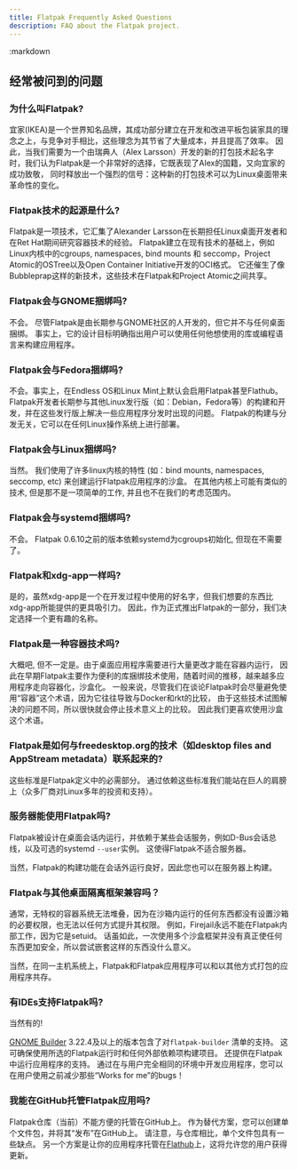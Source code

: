 ```yaml
---
title: Flatpak Frequently Asked Questions
description: FAQ about the Flatpak project.
---
```

<section class=""><div class="container"><div class="row"><div class="col-lg-10 col-lg-offset-1">
:markdown

  # 经常被问到的问题
  
  <ul id="toc" data-toc data-toc-headings="h3"></ul>
  
  ### 为什么叫Flatpak?

  宜家(IKEA)是一个世界知名品牌，其成功部分建立在开发和改进平板包装家具的理念之上，与竞争对手相比，这些理念为其节省了大量成本，并且提高了效率。 
  因此，当我们需要为一个由瑞典人（Alex Larsson）开发的新的打包技术起名字时，我们认为Flatpak是一个非常好的选择，它既表现了Alex的国籍，又向宜家的成功致敬，
  同时释放出一个强烈的信号：这种新的打包技术可以为Linux桌面带来革命性的变化。

  ### Flatpak技术的起源是什么?

  Flatpak是一项技术，它汇集了Alexander Larsson在长期担任Linux桌面开发者和在Ret Hat期间研究容器技术的经验。
  Flatpak建立在现有技术的基础上，例如Linux内核中的cgroups, namespaces, bind mounts 和 seccomp，Project Atomic的OSTree以及Open Container Initiative开发的OCI格式。 
  它还催生了像Bubbleprap这样的新技术，这些技术在Flatpak和Project Atomic之间共享。

  ### Flatpak会与GNOME捆绑吗?

  不会。 尽管Flatpak是由长期参与GNOME社区的人开发的，但它并不与任何桌面捆绑。 
  事实上，它的设计目标明确指出用户可以使用任何他想使用的库或编程语言来构建应用程序。

  ### Flatpak会与Fedora捆绑吗?

  不会。事实上，在Endless OS和Linux Mint上默认会启用Flatpak甚至Flathub。 
  Flatpak开发者长期参与其他Linux发行版（如：Debian，Fedora等）的构建和开发，并在这些发行版上解决一些应用程序分发时出现的问题。 
  Flatpak的构建与分发无关，它可以在任何Linux操作系统上进行部署。

  ### Flatpak会与Linux捆绑吗?

  当然。 我们使用了许多linux内核的特性 (如：bind mounts, namespaces, seccomp, etc) 来创建运行Flatpak应用程序的沙盒。 
  在其他内核上可能有类似的技术, 但是那不是一项简单的工作, 并且也不在我们的考虑范围内。

  ### Flatpak会与systemd捆绑吗?

  不会。 Flatpak 0.6.10之前的版本依赖systemd为cgroups初始化, 但现在不需要了。

  ### Flatpak和xdg-app一样吗?

  是的，虽然xdg-app是一个在开发过程中使用的好名字，但我们想要的东西比xdg-app所能提供的更具吸引力。 
  因此，作为正式推出Flatpak的一部分，我们决定选择一个更有趣的名称。

  ### Flatpak是一种容器技术吗?

  大概吧, 但不一定是。由于桌面应用程序需要进行大量更改才能在容器内运行，
  因此在早期Flatpak主要作为便利的库捆绑技术使用，随着时间的推移，越来越多应用程序走向容器化，沙盒化。
  一般来说，尽管我们在谈论Flatpak时会尽量避免使用“容器”这个术语，因为它往往导致与Docker和rkt的比较，
  由于这些技术试图解决的问题不同，所以很快就会停止技术意义上的比较。 
  因此我们更喜欢使用沙盒这个术语。

  ### Flatpak是如何与freedesktop.org的技术（如desktop files and AppStream metadata）联系起来的?

  这些标准是Flatpak定义中的必需部分。 通过依赖这些标准我们能站在巨人的肩膀上（众多厂商对Linux多年的投资和支持）。

  ### 服务器能使用Flatpak吗?
  
  Flatpak被设计在桌面会话内运行，并依赖于某些会话服务，例如D-Bus会话总线，以及可选的systemd `--user`实例。 这使得Flatpak不适合服务器。

  当然，Flatpak的构建功能在会话外运行良好，因此您也可以在服务器上构建。

  ### Flatpak与其他桌面隔离框架兼容吗？

  通常，无特权的容器系统无法堆叠，因为在沙箱内运行的任何东西都没有设置沙箱的必要权限，也无法以任何方式提升其权限。 
  例如，Firejail永远不能在Flatpak内部工作，因为它是setuid。 
  话虽如此，一次使用多个沙盒框架并没有真正使任何东西更加安全，所以尝试嵌套这样的东西没什么意义。
  
  当然，在同一主机系统上，Flatpak和Flatpak应用程序可以和以其他方式打包的应用程序共存。
  
  ### 有IDEs支持Flatpak吗?

  当然有的!

  [GNOME Builder](https://wiki.gnome.org/Apps/Builder) 3.22.4及以上的版本包含了对`flatpak-builder` 清单的支持。 
  这可确保使用所选的Flatpak运行时和任何外部依赖项构建项目。 还提供在Flatpak中运行应用程序的支持。 
  通过在与用户完全相同的环境中开发应用程序，您可以在用户使用之前减少那些“Works for me”的bugs！
  
  ### 我能在GitHub托管Flatpak应用吗?

  Flatpak仓库（当前）不能方便的托管在GitHub上。 
  作为替代方案，您可以创建单个文件包，并将其“发布”在GitHub上。
  请注意，与仓库相比，单个文件包具有一些缺点。 
  另一个方案是让你的应用程序托管在[Flathub](https://flathub.org/)上，这将允许您的用户获得更新。
</div></div></div></section>
